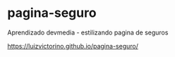 # pagina-seguro
Aprendizado devmedia - estilizando pagina de seguros

https://luizvictorino.github.io/pagina-seguro/
